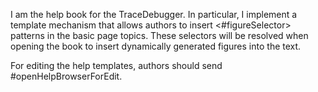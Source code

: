 I am the help book for the TraceDebugger. In particular, I implement a template mechanism that allows authors to insert <#figureSelector> patterns in the basic page topics. These selectors will be resolved when opening the book to insert dynamically generated figures into the text.

For editing the help templates, authors should send #openHelpBrowserForEdit.